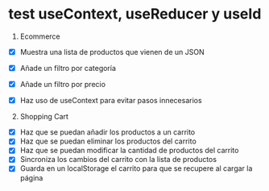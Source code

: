# test useContext, useReducer y useId

1. Ecommerce

- [x] Muestra una lista de productos que vienen de un JSON
- [x] Añade un filtro por categoría
- [x] Añade un filtro por precio

- [x] Haz uso de useContext para evitar pasos innecesarios

2. Shopping Cart

- [x] Haz que se puedan añadir los productos a un carrito
- [x] Haz que se puedan eliminar los productos del carrito
- [x] Haz que se puedan modificar la cantidad de productos del carrito
- [x] Sincroniza los cambios del carrito con la lista de productos
- [x] Guarda en un localStorage el carrito para que se recupere al cargar la página
